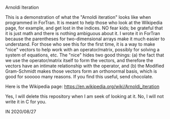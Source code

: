 Arnoldi Iteration

This is a demonstration of what the "Arnoldi iteration" looks like when
programmed in ForTran. It is meant to help those who look at the Wikipedia
page, for example, and get lost in the indices. NO fear kids; be grateful
that it is just math and there is nothing ambiguous about it. I wrote it
in ForTran because the parentheses for two-dimensional arrays make it much
easier to understand. For those who see this for the first time, it is a
way to make "nice" vectors to help work with an operator/matrix, possibly
for solving a system of equations, etc. The "nice" hides two good things:
(a) the fact that we use the operator/matrix itself to form the vectors,
and therefore the vectors have an intimate relationship with the operator,
and (b) the Modified Gram-Schmidt makes those vectors form an orthonormal
basis, which is good for sooooo many reasons. If you find this useful, send
chocolate.

Here is the Wikipedia page: https://en.wikipedia.org/wiki/Arnoldi_iteration

Yes, I will delete this repository when I am seek of looking at it. No, I
will not write it in C for you.

IN 2020/08/27


